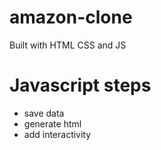# amazon-clone
Built with HTML CSS and JS

# Javascript steps
- save data
- generate html
- add interactivity
